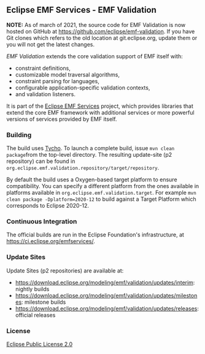## Eclipse EMF Services - EMF Validation

**NOTE:** As of march of 2021, the source code for EMF Validation is now hosted on GitHub at https://github.com/eclipse/emf-validation. If you have Git clones which refers to the old location at git.eclipse.org, update them or you will not get the latest changes.

_EMF Validation_ extends the core validation support of EMF itself with:
* constraint definitions,
* customizable model traversal algorithms,
* constraint parsing for languages,
* configurable application-specific validation contexts,
* and validation listeners.

It is part of the [Eclipse EMF Services](https://projects.eclipse.org/projects/modeling.emfservices) project, which provides libraries that extend the core EMF framework with additional services or more powerful versions of services provided by EMF itself.

### Building

The build uses [Tycho](http://www.eclipse.org/tycho/). To launch a complete build, issue `mvn clean package`from the top-level directory.
The resulting update-site (p2 repository) can be found in `org.eclipse.emf.validation.repository/target/repository`.

By default the build uses a Oxygen-based target platform to ensure compatibility.
You can specify a different platform from the ones available in platforms available in `org.eclipse.emf.validation.target`.
For example `mvn clean package -Dplatform=2020-12` to build against a Target Platform which corresponds to Eclipse 2020-12.

### Continuous Integration

The official builds are run in the Eclipse Foundation's infrastructure, at https://ci.eclipse.org/emfservices/.

### Update Sites

Update Sites (p2 repositories) are available at:
* https://download.eclipse.org/modeling/emf/validation/updates/interim: nightly builds
* https://download.eclipse.org/modeling/emf/validation/updates/milestones: milestone builds
* https://download.eclipse.org/modeling/emf/validation/updates/releases: official releases

### License

[Eclipse Public License 2.0](https://www.eclipse.org/legal/epl-2.0/)
